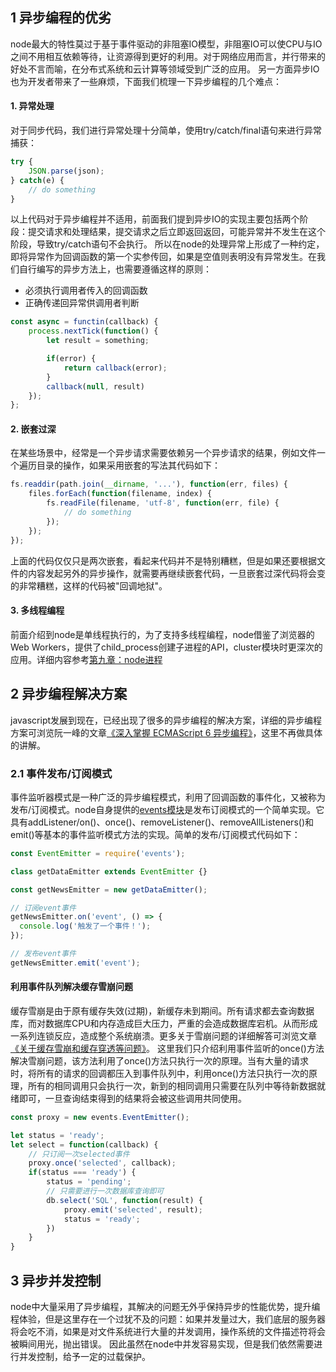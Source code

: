 ## 1 异步编程的优劣
node最大的特性莫过于基于事件驱动的非阻塞IO模型，非阻塞IO可以使CPU与IO之间不用相互依赖等待，让资源得到更好的利用。对于网络应用而言，并行带来的好处不言而喻，在分布式系统和云计算等领域受到广泛的应用。
另一方面异步IO也为开发者带来了一些麻烦，下面我们梳理一下异步编程的几个难点：
#### 1. 异常处理
对于同步代码，我们进行异常处理十分简单，使用try/catch/final语句来进行异常捕获：
```javascript
try {
    JSON.parse(json);
} catch(e) {
    // do something
}
```
以上代码对于异步编程并不适用，前面我们提到异步IO的实现主要包括两个阶段：提交请求和处理结果，提交请求之后立即返回返回，可能异常并不发生在这个阶段，导致try/catch语句不会执行。
所以在node的处理异常上形成了一种约定，即将异常作为回调函数的第一个实参传回，如果是空值则表明没有异常发生。在我们自行编写的异步方法上，也需要遵循这样的原则：
+ 必须执行调用者传入的回调函数
+ 正确传递回异常供调用者判断
```javascript
const async = functin(callback) {
    process.nextTick(function() {
        let result = something;

        if(error) {
            return callback(error);
        }
        callback(null, result)
    });
};
```
#### 2. 嵌套过深
在某些场景中，经常是一个异步请求需要依赖另一个异步请求的结果，例如文件一个遍历目录的操作，如果采用嵌套的写法其代码如下：
```javascript
fs.readdir(path.join(__dirname, '...'), function(err, files) {
    files.forEach(function(filename, index) {
        fs.readFile(filename, 'utf-8', function(err, file) {
            // do something
        });
    });
});
```
上面的代码仅仅只是两次嵌套，看起来代码并不是特别糟糕，但是如果还要根据文件的内容发起另外的异步操作，就需要再继续嵌套代码，一旦嵌套过深代码将会变的非常糟糕，这样的代码被"回调地狱"。

#### 3. 多线程编程
前面介绍到node是单线程执行的，为了支持多线程编程，node借鉴了浏览器的Web Workers，提供了child_process创建子进程的API，cluster模块时更深次的应用。详细内容参考[第九章：node进程](../第九章：node进程/README.md)

## 2 异步编程解决方案
javascript发展到现在，已经出现了很多的异步编程的解决方案，详细的异步编程方案可浏览阮一峰的文章[《深入掌握 ECMAScript 6 异步编程》](http://www.ruanyifeng.com/blog/2015/04/generator.html)，这里不再做具体的讲解。

### 2.1 事件发布/订阅模式
事件监听器模式是一种广泛的异步编程模式，利用了回调函数的事件化，又被称为发布/订阅模式。node自身提供的[events模块](http://nodejs.cn/api/events.html)是发布订阅模式的一个简单实现。它具有addListener/on()、once()、removeListener()、removeAllListeners()和emit()等基本的事件监听模式方法的实现。简单的发布/订阅模式代码如下：
```javascript
const EventEmitter = require('events');

class getDataEmitter extends EventEmitter {}

const getNewsEmitter = new getDataEmitter();

// 订阅event事件
getNewsEmitter.on('event', () => {
  console.log('触发了一个事件！');
});

// 发布event事件
getNewsEmitter.emit('event');
```
#### 利用事件队列解决缓存雪崩问题
缓存雪崩是由于原有缓存失效(过期)，新缓存未到期间。所有请求都去查询数据库，而对数据库CPU和内存造成巨大压力，严重的会造成数据库宕机。从而形成一系列连锁反应，造成整个系统崩溃。更多关于雪崩问题的详细解答可浏览文章[《关于缓存雪崩和缓存穿透等问题》](https://blog.csdn.net/csdn265/article/details/56012271)。
这里我们只介绍利用事件监听的once()方法解决雪崩问题，该方法利用了once()方法只执行一次的原理。当有大量的请求时，将所有的请求的回调都压入到事件队列中，利用once()方法只执行一次的原理，所有的相同调用只会执行一次，新到的相同调用只需要在队列中等待新数据就绪即可，一旦查询结束得到的结果将会被这些调用共同使用。
```javascript
const proxy = new events.EventEmitter();

let status = 'ready';
let select = function(callback) {
    // 只订阅一次selected事件
    proxy.once('selected', callback);
    if(status === 'ready') {
        status = 'pending';
        // 只需要进行一次数据库查询即可
        db.select('SQL', function(result) {
            proxy.emit('selected', result);
            status = 'ready';
        })
    }
}
```

## 3 异步并发控制
node中大量采用了异步编程，其解决的问题无外乎保持异步的性能优势，提升编程体验，但是这里存在一个过犹不及的问题：如果并发量过大，我们底层的服务器将会吃不消，如果是对文件系统进行大量的并发调用，操作系统的文件描述符将会被瞬间用光，抛出错误。
因此虽然在node中并发容易实现，但是我们依然需要进行并发控制，给予一定的过载保护。
